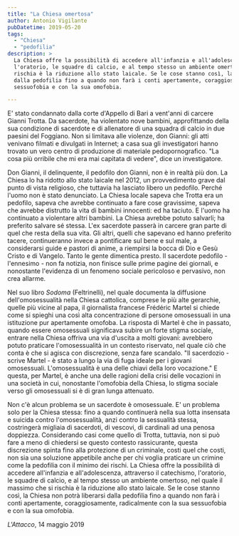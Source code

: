 ```yaml
---
title: "La Chiesa omertosa"
author: Antonio Vigilante
pubDatetime: 2019-05-20
tags: 
  - "Chiesa"
  - "pedofilia"
description: >
  La Chiesa offre la possibilità di accedere all'infanzia e all'adolescenza, attraverso il catechismo,
  l'oratorio, le squadre di calcio, e al tempo stesso un ambiente omertoso, nel quale il massimo che si 
  rischia è la riduzione allo stato laicale. Se le cose stanno così, la Chiesa non potrà liberarsi 
  dalla pedofilia fino a quando non farà i conti apertamente, coraggiosamente, radicalmente con la sua 
  sessuofobia e con la sua omofobia. 

---
```


E' stato condannato dalla corte d'Appello di Bari a vent'anni di carcere Gianni Trotta. Da sacerdote, ha violentato nove bambini, approfittando della sua condizione di sacerdote e di allenatore di una squadra di calcio in due paesini del Foggiano. Non si limitava alle violenze, don Gianni: gli atti venivano filmati e divulgati in Internet; a casa sua gli investigatori hanno trovato un vero centro di produzione di materiale pedopornografico. "La cosa più orribile che mi era mai capitata di vedere", dice un investigatore.  

Don Gianni, il delinquente, il pedofilo don Gianni, non è in realtà più don. La Chiesa lo ha ridotto allo stato laicale nel 2012, un provvedimento grave dal punto di vista religioso, che tuttavia ha lasciato libero un pedofilo. Perché l'uomo non è stato denunciato. La Chiesa locale sapeva che Trotta era un pedofilo, sapeva che avrebbe continuato a fare cose gravissime, sapeva che avrebbe distrutto la vita di bambini innocenti: ed ha taciuto. E l'uomo ha continuato a violentare altri bambini. La Chiesa avrebbe potuto salvarli; ha preferito salvare sé stessa. L'ex sacerdote passerà in carcere gran parte di quel che resta della sua vita. Gli altri, quelli che sapevano ed hanno preferito tacere, continueranno invece a pontificare sul bene e sul male, a considerarsi guide e pastori di anime, a riempirsi la bocca di Dio e Gesù Cristo e di Vangelo. Tanto le gente dimentica presto. Il sacerdote pedofilo - l'ennesimo - non fa notizia, non finisce sulle prime pagine dei giornali, e nonostante l'evidenza di un fenomeno sociale pericoloso e pervasivo, non crea allarme.  
  
Nel suo libro *Sodoma* (Feltrinelli), nel quale documenta la diffusione dell'omosessualità nella Chiesa cattolica, comprese le più alte gerarchie, quelle più vicine al papa, il giornalista francese Frédéric Martel si chiede come si spieghi una così alta concentrazione di persone omosessuali in una istituzione pur apertamente omofoba. La risposta di Martel è che in passato, quando essere omosessuali significava subire un forte stigma sociale, entrare nella Chiesa offriva una via d'uscita a molti giovani: avrebbero potuto praticare l'omosessualità in un contesto riservato, nel quale ciò che conta è che si agisca con discrezione, senza fare scandalo. "Il sacerdozio - scrive Martel - è stato a lungo la via di fuga ideale per i giovani omosessuali. L'omosessualità è una delle chiavi della loro vocazione." E questa, per Martel, è anche una delle ragioni della crisi delle vocazioni in una società in cui, nonostante l'omofobia della Chiesa, lo stigma sociale verso gli omosessuali si è di gran lunga attenuato.  

Non c'è alcun problema se un sacerdote è omosessuale. E' un problema solo per la Chiesa stessa: fino a quando continuerà nella sua lotta insensata e suicida contro l'omosessualità, anzi contro la sessualità stessa, costringerà migliaia di sacerdoti, di vescovi, di cardinali ad una penosa doppiezza. Considerando casi come quello di Trotta, tuttavia, non si può fare a meno di chiedersi se questo contesto rassicurante, questa discrezione spinta fino alla protezione di un criminale, costi quel che costi, non sia una soluzione appetibile anche per chi voglia praticare un crimine come la pedofilia con il minimo dei rischi. La Chiesa offre la possibilità di accedere all'infanzia e all'adolescenza, attraverso il catechismo, l'oratorio, le squadre di calcio, e al tempo stesso un ambiente omertoso, nel quale il massimo che si rischia è la riduzione allo stato laicale. Se le cose stanno così, la Chiesa non potrà liberarsi dalla pedofilia fino a quando non farà i conti apertamente, coraggiosamente, radicalmente con la sua sessuofobia e con la sua omofobia.  
  
_L'Attacco_, 14 maggio 2019  
  


